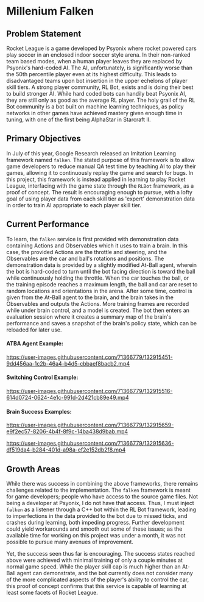 
# Millenium Falken

## Problem Statement

Rocket League is a game developed by Psyonix where rocket powered cars play soccer in an enclosed indoor soccer style arena. In their non-ranked team based modes, when a human player leaves they are replaced by Psyonix's hard-coded AI. The AI, unfortunately, is significantly worse than the 50th percentile player even at its highest difficulty. This leads to disadvantaged teams upon bot insertion in the upper echelons of player skill tiers. A strong player community, RL Bot, exists and is doing their best to build stronger AI. While hard coded bots can handily beat Psyonix AI, they are still only as good as the average RL player. The holy grail of the RL Bot community is a bot built on machine learning techniques, as policy networks in other games have achieved mastery given enough time in tuning, with one of the first being AlphaStar in Starcraft II. 

## Primary Objectives

In July of this year, Google Research released an Imitation Learning framework named `falken`. The stated purpose of this framework is to allow game developers to reduce manual QA test time by teaching AI to play their games, allowing it to continuously replay the game and search for bugs. In this project, this framework is instead applied in learning to play Rocket League, interfacing with the game state through the `RLBot` framework, as a proof of concept. The result is encouraging enough to pursue, with a lofty goal of using player data from each skill tier as 'expert' demonstration data in order to train AI appropriate to each player skill tier.

## Current Performance

To learn, the `falken` service is first provided with demonstration data containing Actions and Observables which it uses to train a brain. In this case, the provided Actions are the throttle and steering, and the Observables are the car and ball's rotations and positions. The demonstration data is provided by a slightly modified At-Ball agent, wherein the bot is hard-coded to turn until the bot facing direction is toward the ball while continuously holding the throttle. When the car touches the ball, or the training episode reaches a maximum length, the ball and car are reset to random locations and orientations in the arena. After some time, control is given from the At-Ball agent to the brain, and the brain takes in the Observables and outputs the Actions. More training frames are recorded while under brain control, and a model is created. The bot then enters an evaluation session where it creates a summary map of the brain's performance and saves a snapshot of the brain's policy state, which can be reloaded for later use.

#### ATBA Agent Example:

https://user-images.githubusercontent.com/71366779/132915451-9dd456aa-1c2b-46a4-b4d5-cbbaef8bacb2.mp4

#### Switching Control Example:

https://user-images.githubusercontent.com/71366779/132915516-614d0724-0624-4e1c-991d-2d421cb89e49.mp4

#### Brain Success Examples:

https://user-images.githubusercontent.com/71366779/132915659-e9f2ec57-8206-4b4f-8f9c-14ba438d9bab.mp4

https://user-images.githubusercontent.com/71366779/132915636-df519da4-b284-401d-a98a-ef2e152db2f8.mp4

## Growth Areas

While there was success in combining the above frameworks, there remains challenges related to the implementation. The `falken` framework is meant for game developers; people who have access to the source game files. Not being a developer at Psyonix, I do not have that access. Thus, I must inject `falken` as a listener through a C++ bot within the RL Bot framework, leading to imperfections in the data provided to the bot due to missed ticks, and crashes during learning, both impeding progress. Further development could yield workarounds and smooth out some of these issues; as the available time for working on this project was under a month, it was not possible to pursue many avenues of improvement.

Yet, the success seen thus far is encouraging. The success states reached above were achieved with minimal training of only a couple minutes at normal game speed. While the player skill cap is much higher than an At-Ball agent can demonstrate, and the bot currently does not consider many of the more complicated aspects of the player's ability to control the car, this proof of concept confirms that this service is capable of learning at least some facets of Rocket League.

